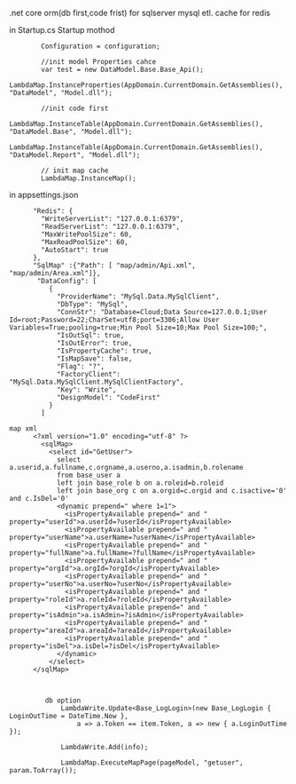 
.net core orm(db first,code frist) for sqlserver mysql etl. cache for redis

in Startup.cs Startup mothod

            Configuration = configuration;

            //init model Properties cahce
            var test = new DataModel.Base.Base_Api();
            LambdaMap.InstanceProperties(AppDomain.CurrentDomain.GetAssemblies(), "DataModel", "Model.dll");

            //init code first
            LambdaMap.InstanceTable(AppDomain.CurrentDomain.GetAssemblies(), "DataModel.Base", "Model.dll");
            LambdaMap.InstanceTable(AppDomain.CurrentDomain.GetAssemblies(), "DataModel.Report", "Model.dll");

            // init map cache
            LambdaMap.InstanceMap();
       
in appsettings.json 

          "Redis": { 
            "WriteServerList": "127.0.0.1:6379",
            "ReadServerList": "127.0.0.1:6379",
            "MaxWritePoolSize": 60,
            "MaxReadPoolSize": 60,
            "AutoStart": true
          },
          "SqlMap" :{"Path": [ "map/admin/Api.xml", "map/admin/Area.xml"]},          
           "DataConfig": [
              {
                "ProviderName": "MySql.Data.MySqlClient",
                "DbType": "MySql",
                "ConnStr": "Database=Cloud;Data Source=127.0.0.1;User Id=root;Password=22;CharSet=utf8;port=3306;Allow User Variables=True;pooling=true;Min Pool Size=10;Max Pool Size=100;",
                "IsOutSql": true,
                "IsOutError": true,
                "IsPropertyCache": true,
                "IsMapSave": false,
                "Flag": "?",
                "FactoryClient": "MySql.Data.MySqlClient.MySqlClientFactory",
                "Key": "Write",
                "DesignModel": "CodeFirst"
              }
            ]
      
    map xml
          <?xml version="1.0" encoding="utf-8" ?>
            <sqlMap>
              <select id="GetUser">
                select a.userid,a.fullname,c.orgname,a.userno,a.isadmin,b.rolename
                from base_user a
                left join base_role b on a.roleid=b.roleid
                left join base_org c on a.orgid=c.orgid and c.isactive='0' and c.IsDel='0'
                <dynamic prepend=" where 1=1">
                  <isPropertyAvailable prepend=" and " property="userId">a.userId=?userId</isPropertyAvailable>
                  <isPropertyAvailable prepend=" and " property="userName">a.userName=?userName</isPropertyAvailable>
                  <isPropertyAvailable prepend=" and " property="fullName">a.fullName=?fullName</isPropertyAvailable>
                  <isPropertyAvailable prepend=" and " property="orgId">a.orgId=?orgId</isPropertyAvailable>
                  <isPropertyAvailable prepend=" and " property="userNo">a.userNo=?userNo</isPropertyAvailable>
                  <isPropertyAvailable prepend=" and " property="roleId">a.roleId=?roleId</isPropertyAvailable>
                  <isPropertyAvailable prepend=" and " property="isAdmin">a.isAdmin=?isAdmin</isPropertyAvailable>
                  <isPropertyAvailable prepend=" and " property="areaId">a.areaId=?areaId</isPropertyAvailable>
                  <isPropertyAvailable prepend=" and " property="isDel">a.isDel=?isDel</isPropertyAvailable>
                </dynamic>
              </select>
          </sqlMap>
  
  
  
             db option
                 LambdaWrite.Update<Base_LogLogin>(new Base_LogLogin { LoginOutTime = DateTime.Now }, 
                     a => a.Token == item.Token, a => new { a.LoginOutTime });
                     
                 LambdaWrite.Add(info);
                 
                 LambdaMap.ExecuteMapPage(pageModel, "getuser", param.ToArray());




  
